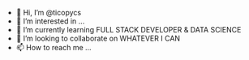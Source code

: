 - 👋 Hi, I’m @ticopycs
- 👀 I’m interested in ...
- 🌱 I’m currently learning FULL STACK DEVELOPER & DATA SCIENCE
- 💞️ I’m looking to collaborate on WHATEVER I CAN
- 📫 How to reach me ...

<!---
ticopycs/ticopycs is a ✨ special ✨ repository because its `README.md` (this file) appears on your GitHub profile.
You can click the Preview link to take a look at your changes.
--->
